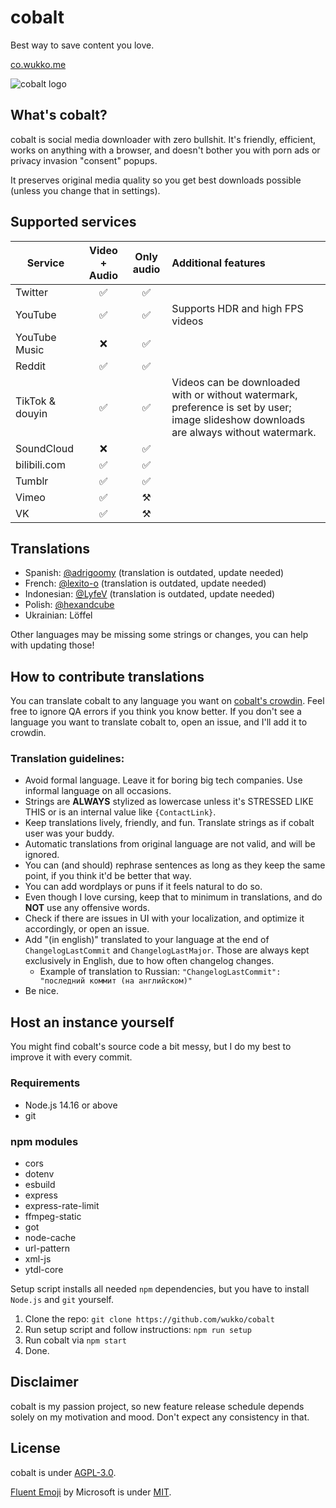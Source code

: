 # cobalt
Best way to save content you love.

[co.wukko.me](https://co.wukko.me/)

![cobalt logo](https://raw.githubusercontent.com/wukko/cobalt/current/src/front/icons/wide.png "cobalt logo")

## What's cobalt?
cobalt is social media downloader with zero bullshit. It's friendly, efficient, works on anything with a browser, and doesn't bother you with porn ads or privacy invasion "consent" popups.

It preserves original media quality so you get best downloads possible (unless you change that in settings).

## Supported services
| Service | Video + Audio | Only audio | Additional features |
| --------          | :---:  | :---: | :----- |
| Twitter           | ✅    | ✅ |  |
| YouTube           | ✅    | ✅ | Supports HDR and high FPS videos |
| YouTube Music     | ❌    | ✅ |  |
| Reddit            | ✅    | ✅ |  |
| TikTok & douyin   | ✅    | ✅ | Videos can be downloaded with or without watermark, preference is set by user; image slideshow downloads are always without watermark. |
| SoundCloud        | ❌    | ✅ |  |
| bilibili.com      | ✅    | ✅ |  |
| Tumblr            | ✅    | ✅ |  |
| Vimeo             | ✅    | ⚒️ |  |
| VK                | ✅    | ⚒️ |  |

## Translations
- Spanish: [@adrigoomy](https://github.com/adrigoomy) (translation is outdated, update needed)
- French: [@lexito-o](https://github.com/lexito-o) (translation is outdated, update needed)
- Indonesian: [@LyfeV](https://github.com/LyfeV) (translation is outdated, update needed)
- Polish: [@hexandcube](https://github.com/hexandcube)
- Ukrainian: Löffel

Other languages may be missing some strings or changes, you can help with updating those!

## How to contribute translations
You can translate cobalt to any language you want on [cobalt's crowdin](https://crowdin.com/project/cobalt). Feel free to ignore QA errors if you think you know better. If you don't see a language you want to translate cobalt to, open an issue, and I'll add it to crowdin.

### Translation guidelines:
- Avoid formal language. Leave it for boring big tech companies. Use informal language on all occasions.
- Strings are **ALWAYS** stylized as lowercase unless it's STRESSED LIKE THIS or is an internal value like `{ContactLink}`.
- Keep translations lively, friendly, and fun. Translate strings as if cobalt user was your buddy.
- Automatic translations from original language are not valid, and will be ignored.
- You can (and should) rephrase sentences as long as they keep the same point, if you think it'd be better that way.
- You can add wordplays or puns if it feels natural to do so.
- Even though I love cursing, keep that to minimum in translations, and do **NOT** use any offensive words.
- Check if there are issues in UI with your localization, and optimize it accordingly, or open an issue.
- Add "(in english)" translated to your language at the end of `ChangelogLastCommit` and `ChangelogLastMajor`. Those are always kept exclusively in English, due to how often changelog changes.
    - Example of translation to Russian: `"ChangelogLastCommit": "последний коммит (на английском)"`
- Be nice.

## Host an instance yourself
You might find cobalt's source code a bit messy, but I do my best to improve it with every commit.

### Requirements
- Node.js 14.16 or above
- git

### npm modules
- cors
- dotenv
- esbuild
- express
- express-rate-limit
- ffmpeg-static
- got
- node-cache
- url-pattern
- xml-js
- ytdl-core

Setup script installs all needed `npm` dependencies, but you have to install `Node.js` and `git` yourself.

1. Clone the repo: `git clone https://github.com/wukko/cobalt`
2. Run setup script and follow instructions: `npm run setup`
3. Run cobalt via `npm start`
4. Done.

## Disclaimer
cobalt is my passion project, so new feature release schedule depends solely on my motivation and mood. Don't expect any consistency in that.

## License
cobalt is under [AGPL-3.0](https://github.com/wukko/cobalt/blob/current/LICENSE).

[Fluent Emoji](https://github.com/microsoft/fluentui-emoji) by Microsoft is under [MIT](https://github.com/microsoft/fluentui-emoji/blob/main/LICENSE).
